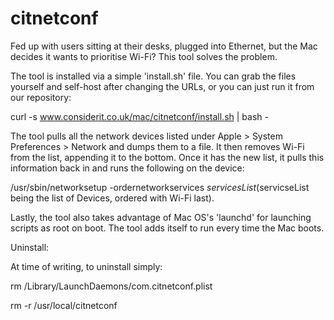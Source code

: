 # citnetconf
Fed up with users sitting at their desks, plugged into Ethernet, but the Mac decides it wants to prioritise Wi-Fi? This tool solves the problem.

The tool is installed via a simple 'install.sh' file. You can grab the files yourself and self-host after changing the URLs, or you can just run it from our repository:

curl -s www.considerit.co.uk/mac/citnetconf/install.sh | bash -

The tool pulls all the network devices listed under Apple > System Preferences > Network and dumps them to a file.
It then removes Wi-Fi from the list, appending it to the bottom.
Once it has the new list, it pulls this information back in and runs the following on the device:


/usr/sbin/networksetup -ordernetworkservices $servicesList ($servicseList being the list of Devices, ordered with Wi-Fi last).


Lastly, the tool also takes advantage of Mac OS's 'launchd' for launching scripts as root on boot. The tool adds itself to run every time the Mac boots.


Uninstall:


At time of writing, to uninstall simply:

rm /Library/LaunchDaemons/com.citnetconf.plist

rm -r /usr/local/citnetconf


